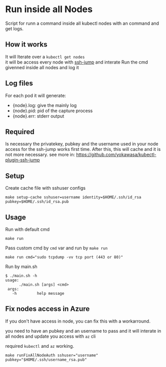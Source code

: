 # Run inside all Nodes

Script for runn a command inside all kubectl nodes with an command and get logs.  
   
## How it works

It will Iterate over a `kubectl get nodes`  
it will be access every node with [ssh-jump](https://github.com/yokawasa/kubectl-plugin-ssh-jump) and interate
Run the cmd givenned inside all nodes and log it
   
## Log files

For each pod it will generate:
- {node}.log: give the mainly log
- {node}.pid: pid of the capture process
- {node}.err: stderr output

## Required

Is necessary the privatekey, pubkey and the username used in your node access for the ssh-jump works first time.
After this, this will cache and it is not more necessary.
see more in: https://github.com/yokawasa/kubectl-plugin-ssh-jump

## Setup

Create cache file with sshuser configs

``` shell
make setup-cache sshuser=username identity=$HOME/.ssh/id_rsa pubkey=$HOME/.ssh/id_rsa.pub
```

## Usage

Run with default cmd
``` shell
make run
```

Pass custom cmd by `cmd` var and run by `make run`

``` shell
make run cmd="sudo tcpdump -vv tcp port (443 or 80)"
```

Run by main.sh
``` shell
$ ./main.sh -h
usage:
      ./main.sh [args] <cmd>
 args:
   -h         help message
```

## Fix nodes access in Azure

If you don't have access in node, you can fix this with a workarround.  

you need to have an pubkey and an username to pass and it will interate in all nodes and update you access with `az` cli  

required `kubectl` and `az` working.

``` shell
make runFixAllNodeAuth sshuser="username" pubkey="$HOME/.ssh/username_rsa.pub"
```
